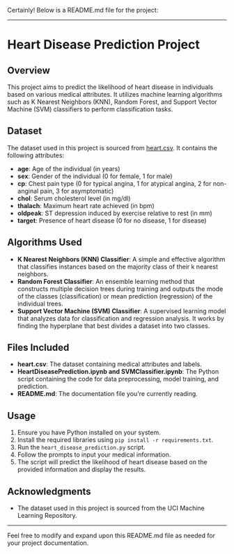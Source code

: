 Certainly! Below is a README.md file for the project:

---

# Heart Disease Prediction Project

## Overview
This project aims to predict the likelihood of heart disease in individuals based on various medical attributes. It utilizes machine learning algorithms such as K Nearest Neighbors (KNN), Random Forest, and Support Vector Machine (SVM) classifiers to perform classification tasks.

## Dataset
The dataset used in this project is sourced from [heart.csv](heart.csv). It contains the following attributes:

- **age**: Age of the individual (in years)
- **sex**: Gender of the individual (0 for female, 1 for male)
- **cp**: Chest pain type (0 for typical angina, 1 for atypical angina, 2 for non-anginal pain, 3 for asymptomatic)
- **chol**: Serum cholesterol level (in mg/dl)
- **thalach**: Maximum heart rate achieved (in bpm)
- **oldpeak**: ST depression induced by exercise relative to rest (in mm)
- **target**: Presence of heart disease (0 for no disease, 1 for disease)

## Algorithms Used
- **K Nearest Neighbors (KNN) Classifier**: A simple and effective algorithm that classifies instances based on the majority class of their k nearest neighbors.
- **Random Forest Classifier**: An ensemble learning method that constructs multiple decision trees during training and outputs the mode of the classes (classification) or mean prediction (regression) of the individual trees.
- **Support Vector Machine (SVM) Classifier**: A supervised learning model that analyzes data for classification and regression analysis. It works by finding the hyperplane that best divides a dataset into two classes.

## Files Included
- **heart.csv**: The dataset containing medical attributes and labels.
- **HeartDiseasePrediction.ipynb and SVMClassifier.ipynb**: The Python script containing the code for data preprocessing, model training, and prediction.
- **README.md**: The documentation file you're currently reading.

## Usage
1. Ensure you have Python installed on your system.
2. Install the required libraries using `pip install -r requirements.txt`.
3. Run the `heart_disease_prediction.py` script.
4. Follow the prompts to input your medical information.
5. The script will predict the likelihood of heart disease based on the provided information and display the results.

## Acknowledgments
- The dataset used in this project is sourced from the UCI Machine Learning Repository.

---

Feel free to modify and expand upon this README.md file as needed for your project documentation.
